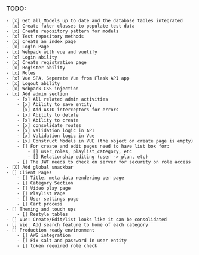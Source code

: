 ### TODO:

    - [x] Get all Models up to date and the database tables integrated
    - [x] Create faker classes to populate test data
    - [x] Create repository pattern for models
    - [x] Test repository methods
    - [x] Create an index page
    - [x] Login Page
    - [x] Webpack with vue and vuetify
    - [x] Login ability
    - [x] Create registration page
    - [x] Register ability
    - [x] Roles
    - [x] Vue SPA, Seperate Vue from Flask API app
    - [x] Logout ability
    - [x] Webpack CSS injection
    - [x] Add admin section
        - [x] All related admin activities
        - [x] Ability to save entity
        - [x] Add AXIO interceptors for errors
        - [x] Ability to delete
        - [x] Ability to create
        - [x] consolidate routes
        - [x] Validation logic in API
        - [x] Validation logic in Vue
        - [x] Construct Models in VUE (the object on create page is empty)
        - [] For create and edit pages need to have list box for:
            - [] user_roles, playlist_category, etc
            - [] Relationship editing (user -> plan, etc)
        - [] The JWT needs to check on server for security on role access
    - [X] Add global snackbar
    - [] Client Pages
        - [] Title, meta data rendering per page
        - [] Category Section
        - [] Video play page
        - [] Playlist Page
        - [] User settings page
        - [] Cart process
    - [] Theming and touch ups
        - [] Restyle tables
    - [] Vue: Create/Edit/list looks like it can be consolidated
    - [] Vie: Add search feature to home of each category
    - [] Production ready environment
        - [] AWS integration
        - [] Fix salt and password in user entity
        - [] token required role check
